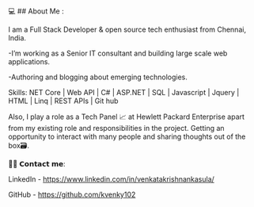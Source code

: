 💻 ##  About Me :

I am a Full Stack Developer & open source tech enthusiast  from Chennai, India.

-I’m working as a Senior IT consultant and building large scale web applications.

-Authoring and blogging about emerging technologies.

Skills:  NET Core | Web API | C# | ASP.NET | SQL | Javascript | Jquery | HTML | Linq | REST APIs | Git hub 

Also, I play a role as a Tech Panel 📈 at Hewlett Packard Enterprise apart from my existing role and responsibilities in the project. Getting an opportunity to interact with many people and sharing thoughts out of the box🗃.

🙋‍♂️ 𝗖𝗼𝗻𝘁𝗮𝗰𝘁 𝗺𝗲:

LinkedIn - https://www.linkedin.com/in/venkatakrishnankasula/

GitHub - https://github.com/kvenky102
